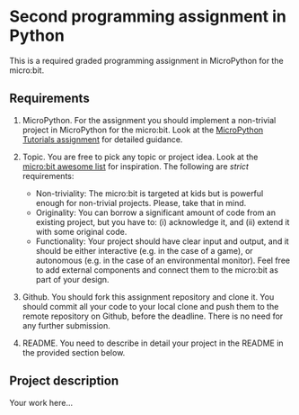 # Second programming assignment in Python

This is a required graded programming assignment in MicroPython for the micro:bit.

## Requirements

1. MicroPython.
   For the assignment you should implement a non-trivial project in MicroPython for the micro:bit. Look at the [MicroPython Tutorials assignment](https://github.com/ivogeorg/micropython-tutorials) for detailed guidance.
   
2. Topic.
   You are free to pick any topic or project idea. Look at the [micro:bit awesome list](https://github.com/carlosperate/awesome-microbit) for inspiration. The following are *strict* requirements:
   - Non-triviality: The micro:bit is targeted at kids but is powerful enough for non-trivial projects. Please, take that in mind.
   - Originality: You can borrow a significant amount of code from an existing project, but you have to: (i) acknowledge it, and (ii) extend it with some original code.
   - Functionality: Your project should have clear input and output, and it should be either interactive (e.g. in the case of a game), or autonomous (e.g. in the case of an environmental monitor). Feel free to add external components and connect them to the micro:bit as part of your design.
   
2. Github.
   You should fork this assignment repository and clone it. You should commit all your code to your local clone and push them to the remote repository on Github, before the deadline. There is no need for any further submission.
   
3. README.
   You need to describe in detail your project in the README in the provided section below.
   
## Project description

Your work here...